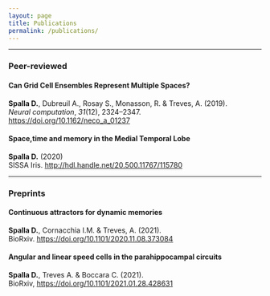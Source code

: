 ```yaml
---
layout: page
title: Publications
permalink: /publications/
---
```


---

### Peer-reviewed

#### Can Grid Cell Ensembles Represent Multiple Spaces?
**Spalla D.**, Dubreuil A., Rosay S., Monasson, R. & Treves, A. (2019).  
*Neural computation*, *31*(12), 2324–2347. https://doi.org/10.1162/neco_a_01237

#### Space,time and memory in the Medial Temporal Lobe
**Spalla D.** (2020)  
SISSA Iris. http://hdl.handle.net/20.500.11767/115780


---

### Preprints

#### Continuous attractors for dynamic memories
**Spalla D.**, Cornacchia I.M. & Treves, A. (2021).  
BioRxiv. https://doi.org/10.1101/2020.11.08.373084

#### Angular and linear speed cells in the parahippocampal circuits
**Spalla D.**, Treves A. & Boccara C. (2021).  
BioRxiv, https://doi.org/10.1101/2021.01.28.428631
